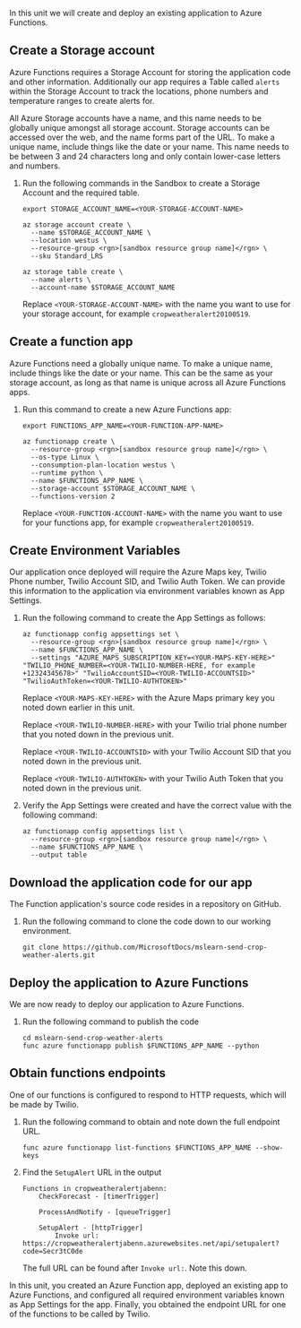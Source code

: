 In this unit we will create and deploy an existing application to Azure Functions.

## Create a Storage account

Azure Functions requires a Storage Account for storing the application code and other information. Additionally our app requires a Table called `alerts` within the Storage Account to track the locations, phone numbers and temperature ranges to create alerts for.

All Azure Storage accounts have a name, and this name needs to be globally unique amongst all storage account. Storage accounts can be accessed over the web, and the name forms part of the URL. To make a unique name, include things like the date or your name. This name needs to be between 3 and 24 characters long and only contain lower-case letters and numbers.

1. Run the following commands in the Sandbox to create a Storage Account and the required table.

    ```azurecli
    export STORAGE_ACCOUNT_NAME=<YOUR-STORAGE-ACCOUNT-NAME>

    az storage account create \
      --name $STORAGE_ACCOUNT_NAME \
      --location westus \
      --resource-group <rgn>[sandbox resource group name]</rgn> \
      --sku Standard_LRS

    az storage table create \
      --name alerts \
      --account-name $STORAGE_ACCOUNT_NAME
    ```

    Replace `<YOUR-STORAGE-ACCOUNT-NAME>` with the name you want to use for your storage account, for example `cropweatheralert20100519`.

## Create a function app

Azure Functions need a globally unique name. To make a unique name, include things like the date or your name. This can be the same as your storage account, as long as that name is unique across all Azure Functions apps.

1. Run this command to create a new Azure Functions app:

    ```azurecli
    export FUNCTIONS_APP_NAME=<YOUR-FUNCTION-APP-NAME>

    az functionapp create \
      --resource-group <rgn>[sandbox resource group name]</rgn> \
      --os-type Linux \
      --consumption-plan-location westus \
      --runtime python \
      --name $FUNCTIONS_APP_NAME \
      --storage-account $STORAGE_ACCOUNT_NAME \
      --functions-version 2
    ```

    Replace `<YOUR-FUNCTION-ACCOUNT-NAME>` with the name you want to use for your functions app, for example `cropweatheralert20100519`.

## Create Environment Variables

Our application once deployed will require the Azure Maps key, Twilio Phone number, Twilio Account SID, and Twilio Auth Token. We can provide this information to the application via environment variables known as App Settings.

1. Run the following command to create the App Settings as follows:

    ```azurecli
    az functionapp config appsettings set \
      --resource-group <rgn>[sandbox resource group name]</rgn> \
      --name $FUNCTIONS_APP_NAME \
      --settings "AZURE_MAPS_SUBSCRIPTION_KEY=<YOUR-MAPS-KEY-HERE>" "TWILIO_PHONE_NUMBER=<YOUR-TWILIO-NUMBER-HERE, for example +12324345678>" "TwilioAccountSID=<YOUR-TWILIO-ACCOUNTSID>" "TwilioAuthToken=<YOUR-TWILIO-AUTHTOKEN>"
    ```

    Replace `<YOUR-MAPS-KEY-HERE>` with the Azure Maps primary key you noted down earlier in this unit.

    Replace `<YOUR-TWILIO-NUMBER-HERE>` with your Twilio trial phone number that you noted down in the previous unit.

    Replace `<YOUR-TWILIO-ACCOUNTSID>` with your Twilio Account SID that you noted down in the previous unit.

    Replace `<YOUR-TWILIO-AUTHTOKEN>` with your Twilio Auth Token that you noted down in the previous unit.

1. Verify the App Settings were created and have the correct value with the following command:

    ```azurecli
    az functionapp config appsettings list \
      --resource-group <rgn>[sandbox resource group name]</rgn> \
      --name $FUNCTIONS_APP_NAME \
      --output table
    ```

## Download the application code for our app

The Function application's source code resides in a repository on GitHub.

1. Run the following command to clone the code down to our working environment.

    ```azurecli
    git clone https://github.com/MicrosoftDocs/mslearn-send-crop-weather-alerts.git
    ```

## Deploy the application to Azure Functions

We are now ready to deploy our application to Azure Functions.

1. Run the following command to publish the code

    ```azurecli
    cd mslearn-send-crop-weather-alerts
    func azure functionapp publish $FUNCTIONS_APP_NAME --python
    ```

## Obtain functions endpoints

One of our functions is configured to respond to HTTP requests, which will be made by Twilio.

1. Run the following command to obtain and note down the full endpoint URL.

    ```azurecli
    func azure functionapp list-functions $FUNCTIONS_APP_NAME --show-keys
    ```

1. Find the `SetupAlert` URL in the output

    ```output
    Functions in cropweatheralertjabenn:
        CheckForecast - [timerTrigger]

        ProcessAndNotify - [queueTrigger]

        SetupAlert - [httpTrigger]
            Invoke url: https://cropweatheralertjabenn.azurewebsites.net/api/setupalert?code=Secr3tC0de
    ```

    The full URL can be found after `Invoke url:`. Note this down.

In this unit, you created an Azure Function app, deployed an existing app to Azure Functions, and configured all required environment variables known as App Settings for the app. Finally, you obtained the endpoint URL for one of the functions to be called by Twilio.

